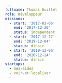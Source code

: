 ```yaml
---
fullname: Thomas Guillet
role: Développeur
missions:
  - start: '2017-03-06'
    end: '2017-12-26'
    status: independent
  - start: '2017-12-27'
    end: '2019-12-04'
    status: dinsic
  - start: '2019-12-06'
    end: '2020-12-24'
    status: dinsic
startups:
  - mes-aides
  - voir-et-localiser
---
```

